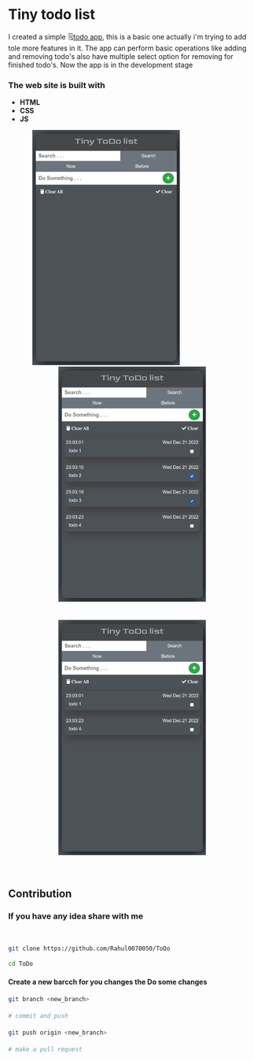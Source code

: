 # Tiny todo list

I created a simple :spiral_notepad:[todo app](https://rahul0070050.github.io/ToDo/), this is a basic one actually i'm trying to add tole more features in it. The app can perform basic operations like adding and removing todo's also have multiple select option for removing for finished todo's. Now the app is in the development stage

### **The web site is built with**
* **HTML**
* **CSS**
* **JS**

<div align="center">
    <img src="images/image001.png" width="300rem" /> 
    &nbsp;&nbsp;&nbsp;&nbsp;&nbsp;&nbsp;&nbsp;&nbsp;
    &nbsp;&nbsp;&nbsp;&nbsp;&nbsp;&nbsp;&nbsp;&nbsp;
    &nbsp;&nbsp;&nbsp;&nbsp;&nbsp;&nbsp;&nbsp;&nbsp;
    <img src="images/image002.png" width="300rem" />
</div>
<br/>
<br/>
<div align="center">
    <img src="images/image003.png" width="300rem" /> 
</div>
<br/>
<br/>

## **Contribution**

### If you have any idea share with me
<br />

```bash
git clone https://github.com/Rahul0070050/ToDo
```
```bash
cd ToDo
```

#### Create a new barcch for you changes the Do some changes

```bash
git branch <new_branch>

# commit and push

git push origin <new_branch> 

# make a pull request
```